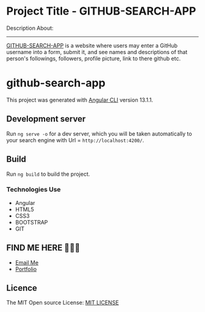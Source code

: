 Project Title - GITHUB-SEARCH-APP
====================================================

Description About:

* * *
<u>GITHUB-SEARCH-APP</u> is a website where users may enter a GitHub username into a form, submit it, and see names and descriptions of that person's followings, followers, profile picture, link to there github etc. 

# github-search-app

This project was generated with [Angular CLI](https://github.com/angular/angular-cli) version 13.1.1.

## Development server

Run `ng serve -o` for a dev server, which you will be taken automatically to your search engine with Url = `http://localhost:4200/`. 

## Build

Run `ng build` to build the project.


### Technologies Use

 * Angular
 * HTML5
 * CSS3
 * BOOTSTRAP
 * GIT
 

#### <h2>FIND ME HERE 👨🏾‍💻 </h2>
* [Email Me](mailto:rageali12@gmail.com?subject=[GitHub]%20Source%20Han%20Sans)
* [Portfolio](https://moemaair.github.io/Portfolio-Landing-pg/)

## Licence

The MIT Open source License: [MIT LICENSE](https://opensource.org/licenses/MIT)





